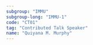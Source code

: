 ```yaml
---
subgroup: "IMMU"
subgroup-long: "IMMU-1"
code: "CT01"
tag: "Contributed Talk Speaker"
name: "Quiyana M. Murphy"
---
```

